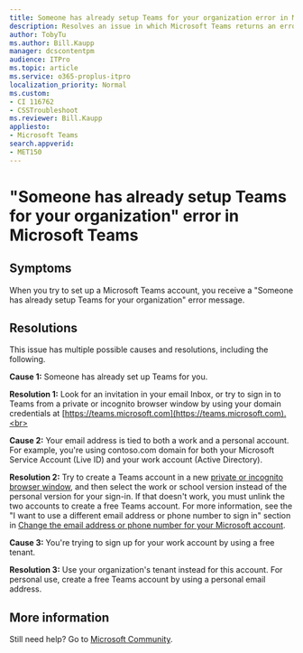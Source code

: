 ```yaml
---
title: Someone has already setup Teams for your organization error in Microsoft Teams
description: Resolves an issue in which Microsoft Teams returns an error message when you try to set up your account. 
author: TobyTu
ms.author: Bill.Kaupp
manager: dcscontentpm
audience: ITPro 
ms.topic: article 
ms.service: o365-proplus-itpro
localization_priority: Normal
ms.custom: 
- CI 116762
- CSSTroubleshoot
ms.reviewer: Bill.Kaupp
appliesto:
- Microsoft Teams
search.appverid: 
- MET150
---
```


# "Someone has already setup Teams for your organization" error in Microsoft Teams

## Symptoms

When you try to set up a Microsoft Teams account, you receive a "Someone has already setup Teams for your organization" error message.

## Resolutions

This issue has multiple possible causes and resolutions, including the following.

**Cause 1:** Someone has already set up Teams for you.

**Resolution 1:** Look for an invitation in your email Inbox, or try to sign in to Teams from a private or incognito browser window by using your domain credentials at [https://teams.microsoft.com](https://teams.microsoft.com).<br>


**Cause 2:** Your email address is tied to both a work and a personal account. For example, you're using contoso.com domain for both your Microsoft Service Account (Live ID) and your work account (Active Directory).

**Resolution 2:** Try to create a Teams account in a new [private or incognito browser window](https://teams.microsoft.com), and then select the work or school version instead of the personal version for your sign-in. If that doesn't work, you must unlink the two accounts to create a free Teams account. For more information, see the "I want to use a different email address or phone number to sign in" section in [Change the email address or phone number for your Microsoft account](https://support.microsoft.com/help/12407/microsoft-account-change-email-phone-number).<br>


**Cause 3:** You're trying to sign up for your work account by using a free tenant.

**Resolution 3:** Use your organization's tenant instead for this account. For personal use, create a free Teams account by using a personal email address.

## More information

Still need help? Go to [Microsoft Community](https://answers.microsoft.com).